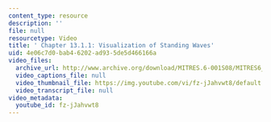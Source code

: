 ```yaml
---
content_type: resource
description: ''
file: null
resourcetype: Video
title: ' Chapter 13.1.1: Visualization of Standing Waves'
uid: 4e06c7d0-bab4-6202-ad93-5de5d466166a
video_files:
  archive_url: http://www.archive.org/download/MITRES.6-001S08/MITRES6_001S08_13-1-1_300k.mp4
  video_captions_file: null
  video_thumbnail_file: https://img.youtube.com/vi/fz-jJahvwt8/default.jpg
  video_transcript_file: null
video_metadata:
  youtube_id: fz-jJahvwt8
---
```


